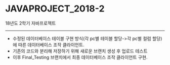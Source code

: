 # JAVAPROJECT_2018-2
18년도 2학기 자바프로젝트

* * *

  - 수정된 데이터베이스 테이블 구현 방식(각 pc별 테이블 할당->각 pc별 컬럼 할당)에 따른 데이터베이스 조작 클라이언트.
  - 기존의 코드와 분리해 저장하기 위해 새로운 브랜치 생성 후 업로드 테스트
  - 이후 Final_Testing 브랜치에서 최종 데이터베이스 조작 클라이언트 구현.
